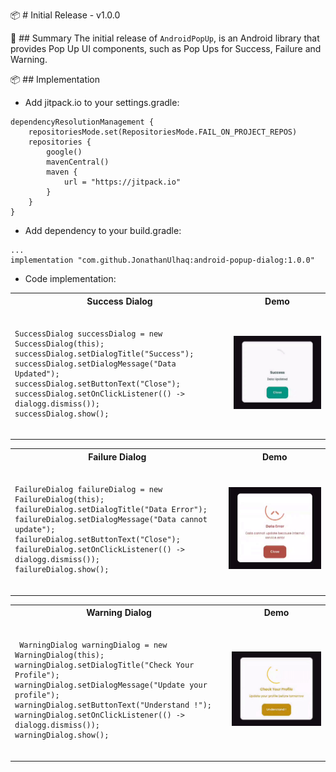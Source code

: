📦 # Initial Release - v1.0.0

🔰 ## Summary
The initial release of `AndroidPopUp`, is an Android library that provides Pop Up UI components, such as Pop Ups for Success, Failure and Warning.

📦 ## Implementation
- Add jitpack.io to your settings.gradle:
```
dependencyResolutionManagement {
    repositoriesMode.set(RepositoriesMode.FAIL_ON_PROJECT_REPOS)
    repositories {
        google()
        mavenCentral()
        maven {
            url = "https://jitpack.io"
        }
    }
}
```
- Add dependency to your build.gradle:
```
...
implementation "com.github.JonathanUlhaq:android-popup-dialog:1.0.0"
```

- Code implementation:
<table>
    <tr>
         <th>
        Success Dialog
    </th>
        <th>
       Demo
    </th>
    </tr>
<tr>
  <td>

<pre>
<code class="language-java">
SuccessDialog successDialog = new SuccessDialog(this);
successDialog.setDialogTitle("Success");
successDialog.setDialogMessage("Data Updated");
successDialog.setButtonText("Close");
successDialog.setOnClickListener(() -> dialogg.dismiss());
successDialog.show();
</code>
</pre>

  </td>
  <td>
    <img src="https://github.com/JonathanUlhaq/android-popup-dialog/raw/main/Demo%20Success%20Dialog.gif" width="300"/>
  </td>
</tr>
</table>

<table >
    <tr>
         <th>
        Failure Dialog
    </th>
        <th>
       Demo
    </th>
    </tr>
<tr>
  <td>

<pre>
<code class="language-java">
FailureDialog failureDialog = new FailureDialog(this);
failureDialog.setDialogTitle("Data Error");
failureDialog.setDialogMessage("Data cannot update");
failureDialog.setButtonText("Close");
failureDialog.setOnClickListener(() -> dialogg.dismiss());
failureDialog.show();
</code>
</pre>

  </td>
  <td>
    <img src="https://github.com/JonathanUlhaq/android-popup-dialog/raw/main/Demo%20Failure%20Dialog.gif" width="300"/>
  </td>
</tr>
</table>

<table >
    <tr>
         <th>
        Warning Dialog
    </th>
        <th>
       Demo
    </th>
    </tr>
<tr>
  <td>

<pre>
<code class="language-java">
 WarningDialog warningDialog = new WarningDialog(this);
warningDialog.setDialogTitle("Check Your Profile");
warningDialog.setDialogMessage("Update your profile");
warningDialog.setButtonText("Understand !");
warningDialog.setOnClickListener(() -> dialogg.dismiss());
warningDialog.show();
</code>
</pre>

  </td>
  <td>
    <img src="https://github.com/JonathanUlhaq/android-popup-dialog/raw/main/Demo%20Warning.gif" width="300"/>
  </td>
</tr>
</table>

